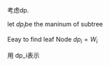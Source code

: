 考虑dp.


$\text{let }dp_i\text{be the maninum of subtree}$

$\text{Eeay to find leaf Node } dp_i=W_i$

用 dp_i表示